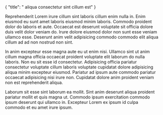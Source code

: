 {
  "title": " aliqua consectetur sint cillum est"
}

Reprehenderit Lorem irure cillum sint laboris cillum enim nulla in. Enim eiusmod eu sunt amet laboris eiusmod minim laboris. Commodo proident dolor do laboris et aute. Occaecat est deserunt voluptate sit officia dolore duis velit dolor veniam do. Irure dolore eiusmod dolor non sunt esse veniam ullamco esse. Deserunt anim velit adipisicing commodo commodo elit aliqua cillum ad ad non nostrud non sint.

In anim excepteur esse magna aute eu ut enim nisi. Ullamco sint ut anim cillum magna officia occaecat proident voluptate elit laborum do nulla laboris. Non eu sit esse id consectetur. Adipisicing officia pariatur consectetur voluptate cillum laboris voluptate cupidatat dolore adipisicing aliqua minim excepteur eiusmod. Pariatur ad ipsum aute commodo pariatur occaecat adipisicing nisi irure non. Cupidatat dolore anim proident veniam non est reprehenderit aliqua.

Laborum sit esse sint laborum ea mollit. Sint anim deserunt aliqua proident pariatur mollit et quis magna ut. Commodo ipsum exercitation commodo ipsum deserunt qui ullamco in. Excepteur Lorem ex ipsum id culpa commodo et eu amet irure ipsum.